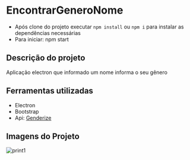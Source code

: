 # EncontrarGeneroNome

 - Após clone do projeto executar `npm install` ou `npm i` para instalar as dependências necessárias
 - Para iniciar: npm start

## Descrição do projeto

Aplicação electron que informado um nome informa o seu gênero 

## Ferramentas utilizadas

- Electron
- Bootstrap
- Api: [Genderize](https://genderize.io/)

## Imagens do Projeto
![print1](https://i.imgur.com/K0exLOg.png)

